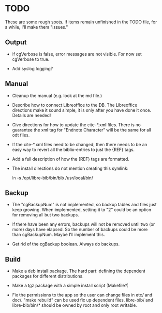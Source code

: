 # TODO

These are some rough spots. If items remain unfinished in the TODO
file, for a while, I'll make them "issues."

## Output

- If cgVerbose is false, error messages are not visible.
  For now set cgVerbose to true.

- Add syslog logging?

## Manual

- Cleanup the manual (e.g. look at the md file.)

- Describe how to connect Libreoffice to the DB. The Libreoffice
  directions make it sound simple, it is only after you have done it
  once. Details are needed!

- Give directions for how to update the cite-*.xml files. There is no
  guarantee the xml tag for "Endnote Character" will be the same for
  all odt files.

- If the cite-*.xml files need to be changed, then there needs to be
  an easy way to revert all the biblio-entries to just the {REF} tags.

- Add a full description of how the {REF} tags are formatted.

- The install directions do not mention creating this symlink:

  ln -s /opt/libre-bib/bin/bib /usr/local/bin/

## Backup

- The "cgBackupNum" is not implemented, so backup tables and files
  just keep growing. When implemented, setting it to "2" could be an
  option for removing all but two backups.

- If there have been any errors, backups will not be removed until two
  (or more) days have elapsed. So the number of backups could be more
  than cgBackupNum. Maybe I'll implement this.

- Get rid of the cgBackup boolean. Always do backups.

## Build

- Make a deb install package. The hard part: defining the dependent
  packages for different distributions.

- Make a tgz package with a simple install script (Makefile?)

- Fix the permissions to the app so the user can change files in etc/
  and doc/. "make rebuild" can be used fix up dependent files.
  libre-bib/ and libre-bib/bin/* should be owned by root and only root
  writable.
